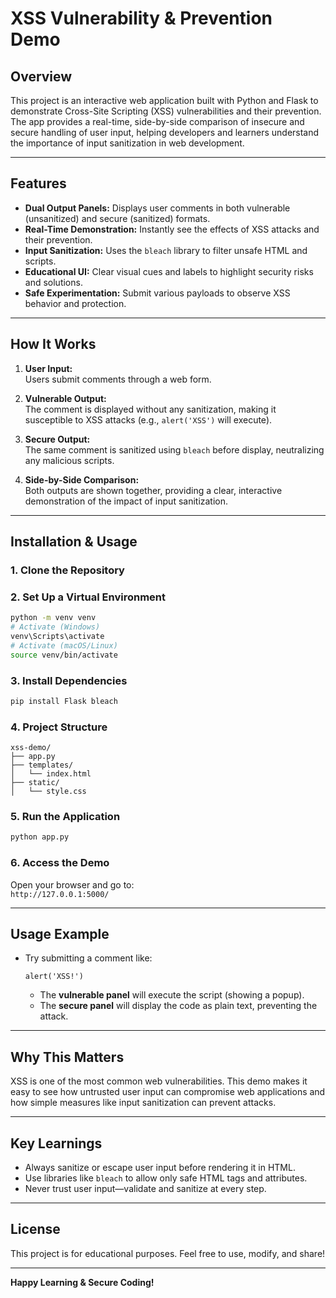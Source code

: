 # XSS Vulnerability & Prevention Demo

## Overview

This project is an interactive web application built with Python and Flask to demonstrate Cross-Site Scripting (XSS) vulnerabilities and their prevention. The app provides a real-time, side-by-side comparison of insecure and secure handling of user input, helping developers and learners understand the importance of input sanitization in web development.

---

## Features

- **Dual Output Panels:** Displays user comments in both vulnerable (unsanitized) and secure (sanitized) formats.
- **Real-Time Demonstration:** Instantly see the effects of XSS attacks and their prevention.
- **Input Sanitization:** Uses the `bleach` library to filter unsafe HTML and scripts.
- **Educational UI:** Clear visual cues and labels to highlight security risks and solutions.
- **Safe Experimentation:** Submit various payloads to observe XSS behavior and protection.

---

## How It Works

1. **User Input:**  
   Users submit comments through a web form.

2. **Vulnerable Output:**  
   The comment is displayed without any sanitization, making it susceptible to XSS attacks (e.g., `alert('XSS')` will execute).

3. **Secure Output:**  
   The same comment is sanitized using `bleach` before display, neutralizing any malicious scripts.

4. **Side-by-Side Comparison:**  
   Both outputs are shown together, providing a clear, interactive demonstration of the impact of input sanitization.

---

## Installation & Usage

### 1. Clone the Repository


### 2. Set Up a Virtual Environment

```bash
python -m venv venv
# Activate (Windows)
venv\Scripts\activate
# Activate (macOS/Linux)
source venv/bin/activate
```

### 3. Install Dependencies

```bash
pip install Flask bleach
```

### 4. Project Structure

```
xss-demo/
├── app.py
├── templates/
│   └── index.html
├── static/
│   └── style.css
```

### 5. Run the Application

```bash
python app.py
```

### 6. Access the Demo

Open your browser and go to:  
`http://127.0.0.1:5000/`

---

## Usage Example

- Try submitting a comment like:
  ```
  alert('XSS!')
  ```
  - The **vulnerable panel** will execute the script (showing a popup).
  - The **secure panel** will display the code as plain text, preventing the attack.

---

## Why This Matters

XSS is one of the most common web vulnerabilities. This demo makes it easy to see how untrusted user input can compromise web applications and how simple measures like input sanitization can prevent attacks.

---

## Key Learnings

- Always sanitize or escape user input before rendering it in HTML.
- Use libraries like `bleach` to allow only safe HTML tags and attributes.
- Never trust user input—validate and sanitize at every step.

---

## License

This project is for educational purposes. Feel free to use, modify, and share!

---

**Happy Learning & Secure Coding!**
